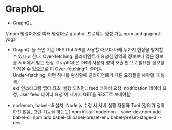 # GraphQL
- GraphQL

// npm 명령어처럼 아래 명령어로 graphql 프로젝트 생성 가능
npm add graphql-yoga

- GraphQL을 쓰면 기존 RESTful API를 사용할 때보다 아래 두가지 현상을 방지할 수 있다고 한다.
Over-fetching: 클라이언트가 요청한 영역의 정보보다 많은 정보를 서버에서 받는 현상. GraphQL은 DB의 사용자 영역 호출 만으로 필요한 정보를 가져올 수 있으므로 이 Over-fetching이 줄어듬  
Under-fetching: 어떤 하나를 완성할때 클라이언트가 다른 요청들을 해야할 때 발생.  
ex) 인스타그램 앱이 최초 '실행'되려면.. feed 데이터 요청, notification 데이터 요청, user feed 데이터 요청 이 세가지 GET을 REST로 보내야함

- nodemon, babel-cli 설치: Node.js 수정 시 서버 실행 자동화 Tool (정의가 정확하진 않음, 그런 기능을 하는듯)
npm install nodemon --save-dev
npm add babel-cli
npm add babel-cli babel-preset-env babel-preset-stage-3 --dev
